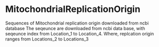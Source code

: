 # MitochondrialReplicationOrigin
Sequences of Mitochondrial replication origin downloaded from ncbi database
The seqeunce are downloaded from ncbi data base, with seqeunce index from Location_1 to Location_4. Where, replcation origin ranges from Locations_2 to Locations_3
